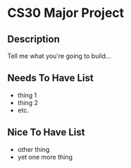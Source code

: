 # CS30 Major Project

## Description
Tell me what you're going to build...

## Needs To Have List
- thing 1
- thing 2
- etc.

## Nice To Have List
- other thing
- yet one more thing
